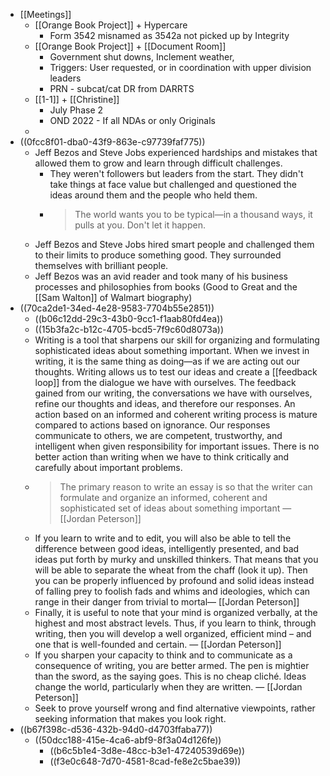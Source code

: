 - [[Meetings]]
	- [[Orange Book Project]] + Hypercare
		- Form 3542 misnamed as 3542a not picked up by Integrity
	- [[Orange Book Project]] + [[Document Room]]
		- Government shut downs, Inclement weather,
		- Triggers: User requested, or in coordination with upper division leaders
		- PRN - subcat/cat DR from DARRTS
	- [[1-1]] + [[Christine]]
		- July Phase 2
		- OND 2022 - If all NDAs or only Originals
	-
- ((0fcc8f01-dba0-43f9-863e-c97739faf775))
	- Jeff Bezos and Steve Jobs experienced hardships and mistakes that allowed them to grow and learn through difficult challenges.
		- They weren't followers but leaders from the start. They didn't take things at face value but challenged and questioned the ideas around them and the people who held them.
		- > The world wants you to be typical—in a thousand ways, it pulls at you. Don't let it happen.
	- Jeff Bezos and Steve Jobs hired smart people and challenged them to their limits to produce something good. They surrounded themselves with brilliant people.
	- Jeff Bezos was an avid reader and took many of his business processes and philosophies from books (Good to Great and the [[Sam Walton]] of Walmart biography)
- ((70ca2de1-34ed-4e28-9583-7704b55e2851))
	- ((b06c12dd-29c3-43b0-9cc1-f1aab80fd4ea))
	- ((15b3fa2c-b12c-4705-bcd5-7f9c60d8073a))
	- Writing is a tool that sharpens our skill for organizing and formulating sophisticated ideas about something important. When we invest in writing, it is the same thing as doing—as if we are acting out our thoughts. Writing allows us to test our ideas and create a [[feedback loop]] from the dialogue we have with ourselves. The feedback gained from our writing, the conversations we have with ourselves, refine our thoughts and ideas, and therefore our responses. An action based on an informed and coherent writing process is mature compared to actions based on ignorance. Our responses communicate to others, we are competent, trustworthy, and intelligent when given responsibility for important issues. There is no better action than writing when we have to think critically and carefully about important problems.
	- > The primary reason to write an essay is so that the writer can formulate and organize an informed, coherent and sophisticated set of ideas about something important — [[Jordan Peterson]]
	- If you learn to write and to edit, you will also be able to tell the difference between good ideas, intelligently presented, and bad ideas put forth by murky and unskilled thinkers. That means that you will be able to separate the wheat from the chaff (look it up). Then you can be properly influenced by profound and solid ideas instead of falling prey to foolish fads and whims and ideologies, which can range in their danger from trivial to mortal— [[Jordan Peterson]]
	- Finally, it is useful to note that your mind is organized verbally, at the highest and most abstract levels. Thus, if you learn to think, through writing, then you will develop a well organized, efficient mind – and one that is well-founded and certain. — [[Jordan Peterson]]
	- If you sharpen your capacity to think and to communicate as a consequence of writing, you are better armed. The pen is mightier than the sword, as the saying goes. This is no cheap cliché. Ideas change the world, particularly when they are written. — [[Jordan Peterson]]
	- Seek to prove yourself wrong and find alternative viewpoints, rather seeking information that makes you look right.
- ((b67f398c-d536-432b-94d0-d4703ffaba77))
	- ((50dcc188-415e-4ca6-abf9-8f3a04d126fe))
		- ((b6c5b1e4-3d8e-48cc-b3e1-47240539d69e))
		- ((f3e0c648-7d70-4581-8cad-fe8e2c5bae39))